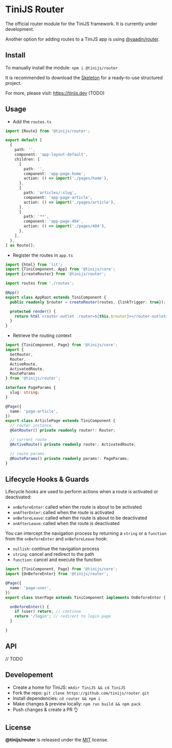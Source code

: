 # TiniJS Router 

The official router module for the TiniJS framework. It is currently under development.

Another option for adding routes to a TiniJS app is using [@vaadin/router](https://github.com/vaadin/router).

## Install

To manually install the module: `npm i @tinijs/router`

It is recommended to download the [Skeleton](https://github.com/tinijs/skeleton) for a ready-to-use structured project.

For more, please visit: <https://tinijs.dev> (TODO)

## Usage

- Add the `routes.ts`

```ts
import {Route} from '@tinijs/router';

export default [
  {
    path: '',
    component: 'app-layout-default',
    children: [
      {
        path: '',
        component: 'app-page-home',
        action: () => import('./pages/home'),
      },
      {
        path: 'articles/:slug',
        component: 'app-page-article',
        action: () => import('./pages/article'),
      },
      {
        path: '**',
        component: 'app-page-404',
        action: () => import('./pages/404'),
      },
    ],
  },
] as Route[];
```

- Register the routes in `app.ts`

```ts
import {html} from 'lit';
import {TiniComponent, App} from '@tinijs/core';
import {createRouter} from '@tinijs/router';

import routes from './routes';

@App()
export class AppRoot extends TiniComponent {
  public readonly $router = createRouter(routes, {linkTrigger: true});

  protected render() {
    return html`<router-outlet .router=${this.$router}></router-outlet>`;
  }
}
```

- Retrieve the routing context

```ts
import {TiniComponent, Page} from '@tinijs/core';
import {
  GetRouter,
  Router,
  ActiveRoute,
  ActivatedRoute,
  RouteParams
} from '@tinijs/router';

interface PageParams {
  slug: string;
}

@Page({
  name: 'page-article',
})
export class ArticlePage extends TiniComponent {
  // router instance
  @GetRouter() private readonly router!: Router;

  // current route
  @ActiveRoute() private readonly route!: ActivatedRoute;

  // route params
  @RouteParams() private readonly params!: PageParams;
}
```

## Lifecycle Hooks & Guards

Lifecycle hooks are used to perform actions when a route is activated or deactivated:

- `onBeforeEnter`: called when the route is about to be activated
- `onAfterEnter`: called when the route is activated
- `onBeforeLeave`: called when the route is about to be deactivated
- `onAfterLeave`: called when the route is deactivated

You can intercept the navigation process by returning a `string` or a `function` from the `onBeforeEnter` and `onBeforeLeave` hook:

- `nullish`: continue the navigation process
- `string`: cancel and redirect to the path
- `function`: cancel and execute the function

```ts
import {TiniComponent, Page} from '@tinijs/core';
import {OnBeforeEnter} from '@tinijs/router';

@Page({
  name: 'page-user',
})
export class UserPage extends TiniComponent implements OnBeforeEnter {

  onBeforeEnter() {
    if (user) return; // continue
    return '/login'; // redirect to login page
  }

}
```

## API

// TODO

## Developement

- Create a home for TiniJS: `mkdir TiniJS && cd TiniJS`
- Fork the repo: `git clone https://github.com/tinijs/router.git`
- Install dependencies: `cd router && npm i`
- Make changes & preview locally: `npm run build && npm pack`
- Push changes & create a PR 👌

## License

**@tinijs/router** is released under the [MIT](https://github.com/tinijs/core/blob/master/LICENSE) license.
